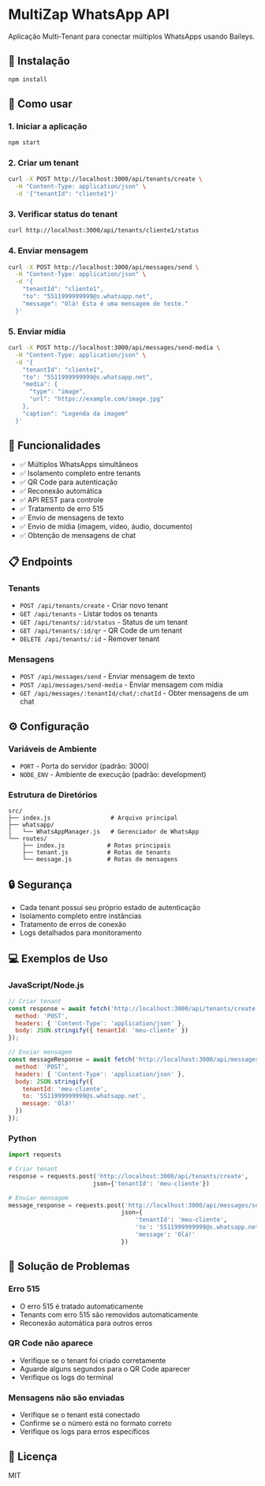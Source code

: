 # MultiZap WhatsApp API

Aplicação Multi-Tenant para conectar múltiplos WhatsApps usando Baileys.

## 🚀 Instalação

```bash
npm install
```

## 📱 Como usar

### 1. Iniciar a aplicação
```bash
npm start
```

### 2. Criar um tenant
```bash
curl -X POST http://localhost:3000/api/tenants/create \
  -H "Content-Type: application/json" \
  -d '{"tenantId": "cliente1"}'
```

### 3. Verificar status do tenant
```bash
curl http://localhost:3000/api/tenants/cliente1/status
```

### 4. Enviar mensagem
```bash
curl -X POST http://localhost:3000/api/messages/send \
  -H "Content-Type: application/json" \
  -d '{
    "tenantId": "cliente1",
    "to": "5511999999999@s.whatsapp.net",
    "message": "Olá! Esta é uma mensagem de teste."
  }'
```

### 5. Enviar mídia
```bash
curl -X POST http://localhost:3000/api/messages/send-media \
  -H "Content-Type: application/json" \
  -d '{
    "tenantId": "cliente1",
    "to": "5511999999999@s.whatsapp.net",
    "media": {
      "type": "image",
      "url": "https://example.com/image.jpg"
    },
    "caption": "Legenda da imagem"
  }'
```

## 🔧 Funcionalidades

- ✅ Múltiplos WhatsApps simultâneos
- ✅ Isolamento completo entre tenants
- ✅ QR Code para autenticação
- ✅ Reconexão automática
- ✅ API REST para controle
- ✅ Tratamento de erro 515
- ✅ Envio de mensagens de texto
- ✅ Envio de mídia (imagem, vídeo, áudio, documento)
- ✅ Obtenção de mensagens de chat

## 📋 Endpoints

### Tenants
- `POST /api/tenants/create` - Criar novo tenant
- `GET /api/tenants` - Listar todos os tenants
- `GET /api/tenants/:id/status` - Status de um tenant
- `GET /api/tenants/:id/qr` - QR Code de um tenant
- `DELETE /api/tenants/:id` - Remover tenant

### Mensagens
- `POST /api/messages/send` - Enviar mensagem de texto
- `POST /api/messages/send-media` - Enviar mensagem com mídia
- `GET /api/messages/:tenantId/chat/:chatId` - Obter mensagens de um chat

## ⚙️ Configuração

### Variáveis de Ambiente
- `PORT` - Porta do servidor (padrão: 3000)
- `NODE_ENV` - Ambiente de execução (padrão: development)

### Estrutura de Diretórios
```
src/
├── index.js                 # Arquivo principal
├── whatsapp/
│   └── WhatsAppManager.js   # Gerenciador de WhatsApp
└── routes/
    ├── index.js            # Rotas principais
    ├── tenant.js           # Rotas de tenants
    └── message.js          # Rotas de mensagens
```

## 🔒 Segurança

- Cada tenant possui seu próprio estado de autenticação
- Isolamento completo entre instâncias
- Tratamento de erros de conexão
- Logs detalhados para monitoramento

## 💻 Exemplos de Uso

### JavaScript/Node.js
```javascript
// Criar tenant
const response = await fetch('http://localhost:3000/api/tenants/create', {
  method: 'POST',
  headers: { 'Content-Type': 'application/json' },
  body: JSON.stringify({ tenantId: 'meu-cliente' })
});

// Enviar mensagem
const messageResponse = await fetch('http://localhost:3000/api/messages/send', {
  method: 'POST',
  headers: { 'Content-Type': 'application/json' },
  body: JSON.stringify({
    tenantId: 'meu-cliente',
    to: '5511999999999@s.whatsapp.net',
    message: 'Olá!'
  })
});
```

### Python
```python
import requests

# Criar tenant
response = requests.post('http://localhost:3000/api/tenants/create', 
                        json={'tenantId': 'meu-cliente'})

# Enviar mensagem
message_response = requests.post('http://localhost:3000/api/messages/send',
                                json={
                                    'tenantId': 'meu-cliente',
                                    'to': '5511999999999@s.whatsapp.net',
                                    'message': 'Olá!'
                                })
```

## 🐛 Solução de Problemas

### Erro 515
- O erro 515 é tratado automaticamente
- Tenants com erro 515 são removidos automaticamente
- Reconexão automática para outros erros

### QR Code não aparece
- Verifique se o tenant foi criado corretamente
- Aguarde alguns segundos para o QR Code aparecer
- Verifique os logs do terminal

### Mensagens não são enviadas
- Verifique se o tenant está conectado
- Confirme se o número está no formato correto
- Verifique os logs para erros específicos

## 📄 Licença

MIT
